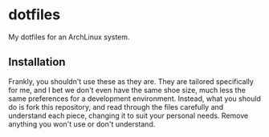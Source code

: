 # dotfiles

My dotfiles for an ArchLinux system.

## Installation

Frankly, you shouldn't use these as they are. They are tailored specifically for
me, and I bet we don't even have the same shoe size, much less the same
preferences for a development environment. Instead, what you should do is fork
this repository, and read through the files carefully and understand each piece,
changing it to suit your personal needs. Remove anything you won't use or don't
understand.